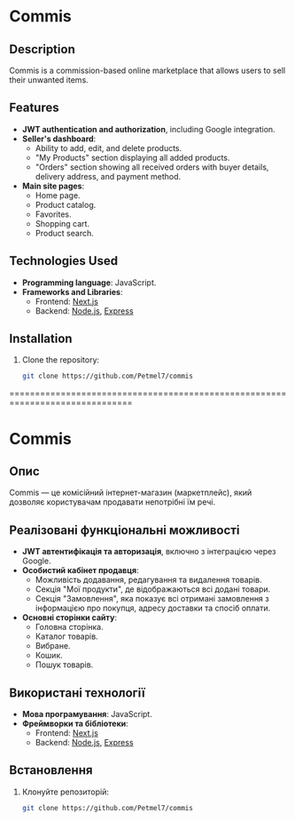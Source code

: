 # Commis

## Description
Commis is a commission-based online marketplace that allows users to sell their unwanted items.

## Features
- **JWT authentication and authorization**, including Google integration.
- **Seller's dashboard**:
  - Ability to add, edit, and delete products.
  - "My Products" section displaying all added products.
  - "Orders" section showing all received orders with buyer details, delivery address, and payment method.
- **Main site pages**:
  - Home page.
  - Product catalog.
  - Favorites.
  - Shopping cart.
  - Product search.

## Technologies Used
- **Programming language**: JavaScript.
- **Frameworks and Libraries**:
  - Frontend: [Next.js](https://nextjs.org/)
  - Backend: [Node.js](https://nodejs.org/), [Express](https://expressjs.com/)

## Installation
1. Clone the repository:
   ```bash
   git clone https://github.com/Petmel7/commis


==============================================================================

# Commis

## Опис
Commis — це комісійний інтернет-магазин (маркетплейс), який дозволяє користувачам продавати непотрібні їм речі.

## Реалізовані функціональні можливості
- **JWT автентифікація та авторизація**, включно з інтеграцією через Google.
- **Особистий кабінет продавця**:
  - Можливість додавання, редагування та видалення товарів.
  - Секція "Мої продукти", де відображаються всі додані товари.
  - Секція "Замовлення", яка показує всі отримані замовлення з інформацією про покупця, адресу доставки та спосіб оплати.
- **Основні сторінки сайту**:
  - Головна сторінка.
  - Каталог товарів.
  - Вибране.
  - Кошик.
  - Пошук товарів.

## Використані технології
- **Мова програмування**: JavaScript.
- **Фреймворки та бібліотеки**:
  - Frontend: [Next.js](https://nextjs.org/)
  - Backend: [Node.js](https://nodejs.org/), [Express](https://expressjs.com/)

## Встановлення
1. Клонуйте репозиторій:
   ```bash
   git clone https://github.com/Petmel7/commis
